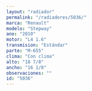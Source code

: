```yaml
---
layout: "radiador"
permalink: "/radiadores/5036/"
marca: "Renault"
modelo: "Stepway"
ano: "2010"
motor: "L4 1.6"
transmision: "Estándar"
parte: "M-655"
clima: "Con clima"
alto: "18 7/8"
ancho: "16 1/8"
observaciones: ""
id: "5036"
---
```


